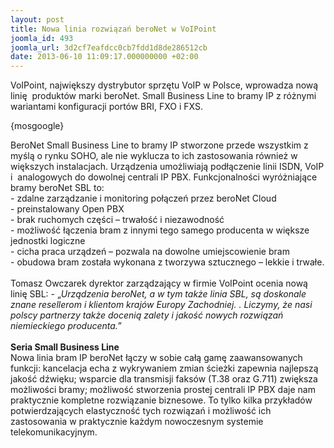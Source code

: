 ```yaml
---
layout: post
title: Nowa linia rozwiązań beroNet w VoIPoint
joomla_id: 493
joomla_url: 3d2cf7eafdcc0cb7fdd1d8de286512cb
date: 2013-06-10 11:09:17.000000000 +02:00
---
```

VoIPoint, największy dystrybutor sprzętu VoIP w Polsce, wprowadza nową linię&nbsp; produkt&oacute;w marki beroNet. Small Business Line to bramy IP z r&oacute;żnymi wariantami konfiguracji port&oacute;w BRI, FXO i FXS.<p>{mosgoogle}</p><p>BeroNet Small Business Line to bramy IP stworzone przede wszystkim z myślą o rynku SOHO, ale nie wyklucza to ich zastosowania r&oacute;wnież w większych instalacjach. Urządzenia umożliwiają podłączenie linii ISDN, VoIP i&nbsp; analogowych do dowolnej centrali IP PBX. Funkcjonalności wyr&oacute;żniające bramy beroNet SBL to:<br />- zdalne zarządzanie i monitoring połączeń przez beroNet Cloud<br />- preinstalowany Open PBX<br />- brak ruchomych części &ndash; trwałość i niezawodność<br />- możliwość łączenia bram z innymi tego samego producenta w większe jednostki logiczne<br />- cicha praca urządzeń &ndash; pozwala na dowolne umiejscowienie bram<br />- obudowa bram została wykonana z tworzywa sztucznego &ndash; lekkie i trwałe.<br /><br />Tomasz Owczarek dyrektor zarządzający w firmie VoIPoint ocenia nową linię SBL: - &bdquo;<em>Urządzenia beroNet, a w tym także linia SBL, są doskonale znane resellerom i klientom kraj&oacute;w Europy Zachodniej. . Liczymy, że nasi polscy partnerzy także docenią zalety i jakość nowych rozwiązań niemieckiego producenta.</em>&rdquo;<br /><br /><strong>Seria Small Business Line</strong><br />Nowa linia bram IP beroNet łączy w sobie całą gamę zaawansowanych funkcji: kancelacja echa z wykrywaniem zmian ścieżki zapewnia najlepszą jakość dźwięku; wsparcie dla transmisji faks&oacute;w (T.38 oraz G.711) zwiększa możliwości bramy; możliwość stworzenia prostej centrali IP PBX daje nam praktycznie kompletne rozwiązanie biznesowe. To tylko kilka przykład&oacute;w potwierdzających elastyczność tych rozwiązań i możliwość ich zastosowania w praktycznie każdym nowoczesnym systemie telekomunikacyjnym. </p>
